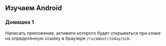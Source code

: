 ## Изучаем Android

### Домашка 1
Написать приложение, активити которого будет открываться при клике на определенную ссылку в браузере ```/ru/about/today/oib```.

